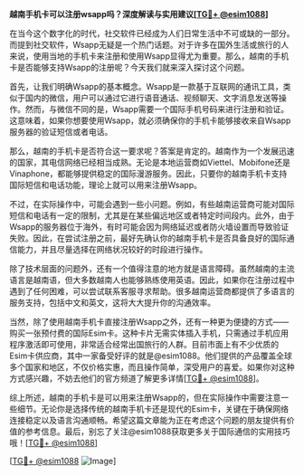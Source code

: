 **越南手机卡可以注册wsapp吗？深度解读与实用建议[[TG💪+ @esim1088](https://t.me/s/esim1088)]**

在当今这个数字化的时代，社交软件已经成为人们日常生活中不可或缺的一部分。而提到社交软件，Wsapp无疑是一个热门话题。对于许多在国外生活或旅行的人来说，使用当地的手机卡来注册和使用Wsapp显得尤为重要。那么，越南的手机卡是否能够支持Wsapp的注册呢？今天我们就来深入探讨这个问题。

首先，让我们明确Wsapp的基本概念。Wsapp是一款基于互联网的通讯工具，类似于国内的微信，用户可以通过它进行语音通话、视频聊天、文字消息发送等操作。然而，与微信不同的是，Wsapp需要一个国际手机号码来进行注册和验证。这意味着，如果你想要使用Wsapp，就必须确保你的手机卡能够接收来自Wsapp服务器的验证短信或者电话。

那么，越南的手机卡是否符合这一要求呢？答案是肯定的。越南作为一个发展迅速的国家，其电信网络已经相当成熟。无论是本地运营商如Viettel、Mobifone还是Vinaphone，都能够提供稳定的国际漫游服务。因此，只要你的越南手机卡支持国际短信和电话功能，理论上就可以用来注册Wsapp。

不过，在实际操作中，可能会遇到一些小问题。例如，有些越南运营商可能对国际短信和电话有一定的限制，尤其是在某些偏远地区或者特定时间段内。此外，由于Wsapp的服务器位于海外，有时可能会因为网络延迟或者防火墙设置而导致验证失败。因此，在尝试注册之前，最好先确认你的越南手机卡是否具备良好的国际通信能力，并且尽量选择在网络状况较好的时段进行操作。

除了技术层面的问题外，还有一个值得注意的地方就是语言障碍。虽然越南的主流语言是越南语，但大多数越南人也能够熟练使用英语。因此，如果你在注册过程中遇到了任何困难，可以尝试联系客服寻求帮助。很多越南运营商都提供了多语言的服务支持，包括中文和英文，这将大大提升你的沟通效率。

当然，除了使用越南手机卡直接注册Wsapp之外，还有一种更为便捷的方式——购买一张预付费的国际Esim卡。这种卡片无需实体插入手机，只需通过手机应用程序激活即可使用，非常适合经常出国旅行的人群。目前市面上有不少优质的Esim卡供应商，其中一家备受好评的就是@esim1088。他们提供的产品覆盖全球多个国家和地区，不仅价格实惠，而且操作简单，深受用户的喜爱。如果你对这种方式感兴趣，不妨去他们的官方频道了解更多详情[[TG💪+ @esim1088](https://t.me/s/esim1088)]。

综上所述，越南的手机卡是可以用来注册Wsapp的，但在实际操作中需要注意一些细节。无论你是选择传统的越南手机卡还是现代的Esim卡，关键在于确保网络连接稳定以及语言沟通顺畅。希望这篇文章能为正在考虑这个问题的朋友提供有价值的参考信息。最后，别忘了关注@esim1088获取更多关于国际通信的实用技巧哦！[[TG💪+ @esim1088](https://t.me/s/esim1088)]  

[[TG💪+ @esim1088](https://t.me/s/esim1088) ![Image](https://i.postimg.cc/4NQfJmqS/Snipaste-2025-05-13-00-14-12.png)]